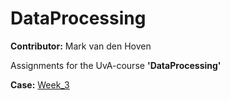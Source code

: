 # DataProcessing

**Contributor:** Mark van den Hoven

Assignments for the UvA-course **'DataProcessing'**

**Case:** [Week_3](file:///Users/markvandenhoven/Desktop/GitHub/DataProcessing/Homework/Week_3/D3/index.html) 
